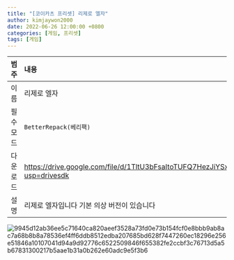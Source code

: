 ```yaml
---
title: "[코이카츠 프리셋] 리제로 엘자"
author: kimjaywon2000
date: 2022-06-26 12:00:00 +0800
categories: [게임, 프리셋]
tags: [게임]
---
```


| 범주             | 내용            |
|:----------------|:---------------|
| 이름             | 리제로 엘자  |
| 필수 모드         | `BetterRepack(베리팩)`       |
| 다운로드          | https://drive.google.com/file/d/1TltU3bFsaItoTUFQ7HezJiYSxSCf1HxO/view?usp=drivesdk |
| 설명             | 리제로 엘자입니다 기본 의상 버전이 있습니다   |

![9945d12ab36ee5c71640ca820aeef3528a73fd0e73b154fcf0e8bbb9ab8ac7a68b8b8a78536ef4ff6ddb8512edba207685bd628f7447260ec18296e256e51846a10107041d94a9d92776c6522509846f655382fe2ccbf3c76713d5a5b67831300217b5aae1b31a0b262e60adc9e5f3b6](https://user-images.githubusercontent.com/76558033/175807804-8e3055cc-5e95-4ed0-9760-d1dc5ec73688.png)

